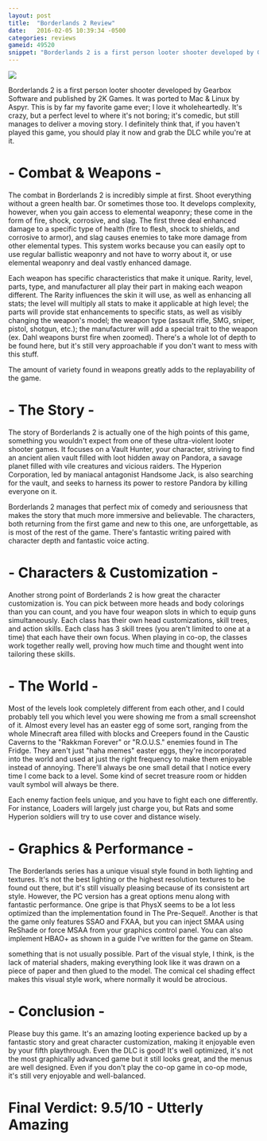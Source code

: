 ```yaml
---
layout: post
title:  "Borderlands 2 Review"
date:   2016-02-05 10:39:34 -0500
categories: reviews
gameid: 49520
snippet: "Borderlands 2 is a first person looter shooter developed by Gearbox Software and published by 2K Games. It was ported to Mac & Linux by Aspyr. This is by far my favorite game ever; I love it wholeheartedly. It's crazy, but a perfect level to where it's not boring; it's comedic, but still manages to deliver a moving story. I definitely think that, if you haven't played this game, you should play it now and grab the DLC while you're at it."
---
```


<img id="review-content-header" src="{{ site.github.url }}/images/boxart/borderlands-2/cover1.jpg">

Borderlands 2 is a first person looter shooter developed by Gearbox Software and published by 2K Games. It was ported to Mac & Linux by Aspyr. This is by far my favorite game ever; I love it wholeheartedly. It's crazy, but a perfect level to where it's not boring; it's comedic, but still manages to deliver a moving story. I definitely think that, if you haven't played this game, you should play it now and grab the DLC while you're at it.

# - Combat & Weapons -

The combat in Borderlands 2 is incredibly simple at first. Shoot everything without a green health bar. Or sometimes those too. It develops complexity, however, when you gain access to elemental weaponry; these come in the form of fire, shock, corrosive, and slag. The first three deal enhanced damage to a specific type of health (fire to flesh, shock to shields, and corrosive to armor), and slag causes enemies to take more damage from other elemental types. This system works because you can easily opt to use regular ballistic weaponry and not have to worry about it, or use elemental weaponry and deal vastly enhanced damage.

Each weapon has specific characteristics that make it unique. Rarity, level, parts, type, and manufacturer all play their part in making each weapon different. The Rarity influences the skin it will use, as well as enhancing all stats; the level will multiply all stats to make it applicable at high level; the parts will provide stat enhancements to specific stats, as well as visibly changing the weapon's model; the weapon type (assault rifle, SMG, sniper, pistol, shotgun, etc.); the manufacturer will add a special trait to the weapon (ex. Dahl weapons burst fire when zoomed). There's a whole lot of depth to be found here, but it's still very approachable if you don't want to mess with this stuff.

The amount of variety found in weapons greatly adds to the replayability of the game.

# - The Story -

The story of Borderlands 2 is actually one of the high points of this game, something you wouldn't expect from one of these ultra-violent looter shooter games. It focuses on a Vault Hunter, your character, striving to find an ancient alien vault filled with loot hidden away on Pandora, a savage planet filled with vile creatures and vicious raiders. The Hyperion Corporation, led by maniacal antagonist Handsome Jack, is also searching for the vault, and seeks to harness its power to restore Pandora by killing everyone on it.

Borderlands 2 manages that perfect mix of comedy and seriousness that makes the story that much more immersive and believable. The characters, both returning from the first game and new to this one, are unforgettable, as is most of the rest of the game. There's fantastic writing paired with character depth and fantastic voice acting.

# - Characters & Customization -

Another strong point of Borderlands 2 is how great the character customization is. You can pick between more heads and body colorings than you can count, and you have four weapon slots in which to equip guns simultaneously. Each class has their own head customizations, skill trees, and action skills. Each class has 3 skill trees (you aren't limited to one at a time) that each have their own focus. When playing in co-op, the classes work together really well, proving how much time and thought went into tailoring these skills.

# - The World -

Most of the levels look completely different from each other, and I could probably tell you which level you were showing me from a small screenshot of it. Almost every level has an easter egg of some sort, ranging from the whole Minecraft area filled with blocks and Creepers found in the Caustic Caverns to the "Rakkman Forever" or "R.O.U.S." enemies found in The Fridge. They aren't just "haha memes" easter eggs, they're incorporated into the world and used at just the right frequency to make them enjoyable instead of annoying. There'll always be one small detail that I notice every time I come back to a level. Some kind of secret treasure room or hidden vault symbol will always be there.

Each enemy faction feels unique, and you have to fight each one differently. For instance, Loaders will largely just charge you, but Rats and some Hyperion soldiers will try to use cover and distance wisely.

# - Graphics & Performance -

The Borderlands series has a unique visual style found in both lighting and textures. It's not the best lighting or the highest resolution textures to be found out there, but it's still visually pleasing because of its consistent art style. However, the PC version has a great options menu along with fantastic performance. One gripe is that PhysX seems to be a lot less optimized than the implementation found in The Pre-Sequel!. Another is that the game only features SSAO and FXAA, but you can inject SMAA using ReShade or force MSAA from your graphics control panel. You can also implement HBAO+ as shown in a guide I've written for the game on Steam.

something that is not usually possible. Part of the visual style, I think, is the lack of material shaders, making everything look like it was drawn on a piece of paper and then glued to the model. The comical cel shading effect makes this visual style work, where normally it would be atrocious.

# - Conclusion -

Please buy this game. It's an amazing looting experience backed up by a fantastic story and great character customization, making it enjoyable even by your fifth playthrough. Even the DLC is good! It's well optimized, it's not the most graphically advanced game but it still looks great, and the menus are well designed. Even if you don't play the co-op game in co-op mode, it's still very enjoyable and well-balanced.

# Final Verdict: 9.5/10 - Utterly Amazing